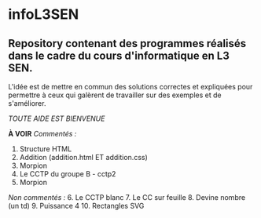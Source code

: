 # infoL3SEN
## Repository contenant des programmes réalisés dans le cadre du cours d'informatique en L3 SEN.

L'idée est de mettre en commun des solutions correctes et expliquées pour permettre à ceux qui galèrent de travailler sur des exemples et de s'améliorer.

*TOUTE AIDE EST BIENVENUE*

**À VOIR**
_Commentés :_ 
1. Structure HTML
2. Addition (addition.html ET addition.css)
3. Morpion
4. Le CCTP du groupe B - cctp2
5. Morpion

_Non commentés :_
6. Le CCTP blanc
7. Le CC sur feuille
8. Devine nombre (un td)
9. Puissance 4
10. Rectangles SVG
